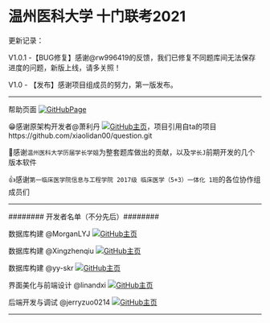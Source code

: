 # 温州医科大学 十门联考2021

更新记录：

 V1.0.1 -【BUG修复】感谢@rw996419的反馈，我们已修复不同题库间无法保存进度的问题，新版上线，请多关照！
 
 V1.0 - 【发布】感谢项目组成员的努力，第一版发布。
 
---

帮助页面 [![GitHubPage](https://img.shields.io/badge/Powered_by_GitHub_Page-jerryzuo0214.github.io-green)](https://jerryzuo0214.github.io/Integrated_Examination_Of_Ten_Subjects_WMU/)

:grin:感谢原架构开发者@萧利丹 [![GitHub主页](https://img.shields.io/badge/Originated_by-xiaolidan00-skyblue)](https://github.com/xiaolidan00)，项目引用自ta的项目https://github.com/xiaolidan00/question.git

:clap:感谢`温州医科大学历届学长学姐`为整套题库做出的贡献，以及`学长J`前期开发的几个版本软件

:+1:感谢`第一临床医学院信息与工程学院 2017级 临床医学（5+3）一体化 1班`的各位协作组成员们

---
######## 开发者名单（不分先后）########

数据库构建 @MorganLYJ    [![GitHub主页](https://img.shields.io/badge/Database_Developed_by-MorganLYJ-blue)](https://github.com/MorganLYJ)

数据库构建 @Xingzhenqiu    [![GitHub主页](https://img.shields.io/badge/Database_Developed_by-Xingzhenqiu-blue)](https://github.com/Xingzhenqiu)
 
数据库构建 @yy-skr   [![GitHub主页](https://img.shields.io/badge/Database_Developed_by-yy_skr-blue)](https://github.com/yy-skr)
 
界面美化与前端设计 @linandxi   [![GitHub主页](https://img.shields.io/badge/Interface_Developed_by-linandxi-yellow)](https://github.com/linandxi)
 
后端开发与调试 @jerryzuo0214   [![GitHub主页](https://img.shields.io/badge/Application_Developed_by-jerryzuo0214-brightgreen)](https://github.com/jerryzuo0214)

---
